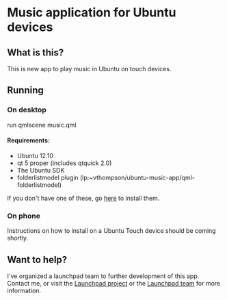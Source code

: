 # Music application for Ubuntu devices

## What is this?
This is new app to play music in Ubuntu on touch devices. 

## Running
### On desktop
run
    qmlscene music.qml

#### Requirements:
* Ubuntu 12.10
* qt 5 proper (includes qtquick 2.0)
* The Ubuntu SDK
* folderlistmodel plugin (lp:~vthompson/ubuntu-music-app/qml-folderlistmodel)

If you don't have one of these, go [here](http://developer.ubuntu.com/get-started/gomobile/#step-get-toolkit) to install them.

### On phone
Instructions on how to install on a Ubuntu Touch device should be coming shortly.

## Want to help?
I've organized a launchpad team to further development of this app. Contact me, or visit the [Launchpad project](https://launchpad.net/ubuntu-music-app) or the [Launchpad team](https://launchpad.net/~ubuntu-music-dev) for more information.
